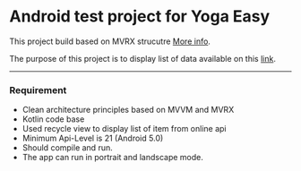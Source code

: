 # Android test project for Yoga Easy

This project build based on MVRX strucutre [More info](https://github.com/airbnb/MvRx).

The purpose of this project is to display list of data available on this [link](https://www.yogaeasy.de/api/v1/products?page=0).

----------

### Requirement

- Clean architecture principles based on MVVM and MVRX
- Kotlin code base
- Used recycle view to display list of item from online api
- Minimum Api-Level is 21 (Android 5.0)
- Should compile and run.
- The app can run in portrait and landscape mode.
